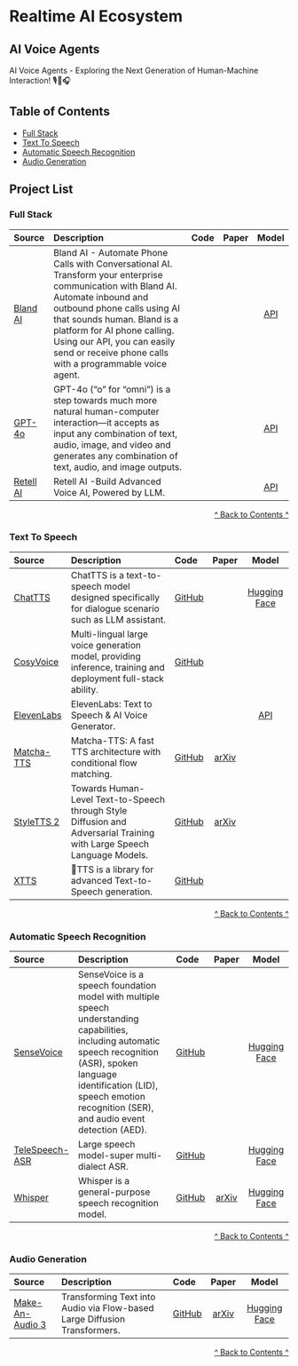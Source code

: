 # Realtime AI Ecosystem

## AI Voice Agents

AI Voice Agents - Exploring the Next Generation of Human-Machine Interaction! 🎙️🤖🎧

## Table of Contents

* [Full Stack](#fullstack)
* [Text To Speech](#tts)
* [Automatic Speech Recognition](#asr)
* [Audio Generation](#ag)

## Project List

###  <span id="fullstack">Full Stack</span>

| Source                   | Description                                                 |   Code   |    Paper   |   Model  |
| :------------------------------ | :--------------------------------------------------------------------------------------------------------------------------------------------------------------------------------------------- | :--------------------------------------- | :-----------: | :-------: |
| [Bland AI](https://www.bland.ai)               | Bland AI - Automate Phone Calls with Conversational AI. Transform your enterprise communication with Bland AI. Automate inbound and outbound phone calls using AI that sounds human. Bland is a platform for AI phone calling. Using our API, you can easily send or receive phone calls with a programmable voice agent.      |                   |                   |[API](https://docs.bland.ai/welcome-to-bland)    |
| [GPT-4o](https://openai.com/index/hello-gpt-4o/)               | GPT-4o (“o” for “omni”) is a step towards much more natural human-computer interaction—it accepts as input any combination of text, audio, image, and video and generates any combination of text, audio, and image outputs.      |                   |                   |[API](https://platform.openai.com/docs/models/gpt-4o)    |
| [Retell AI](https://www.retellai.com/)               | Retell AI -Build Advanced Voice AI, Powered by LLM.      |                   |                   |[API](https://www.retellai.com/)    |

<p style="text-align: right;"><a href="#table-of-contents">^ Back to Contents ^</a></p>


###  <span id="tts">Text To Speech</span>

| Source                   | Description                                                 |   Code   |    Paper   |   Model  |
| :------------------------------ | :--------------------------------------------------------------------------------------------------------------------------------------------------------------------------------------------- | :--------------------------------------- | :-----------: | :-------: |
| [ChatTTS](https://github.com/2noise/ChatTTS)               | ChatTTS is a text-to-speech model designed specifically for dialogue scenario such as LLM assistant.      | [GitHub](https://github.com/2noise/ChatTTS)                       |                   |[Hugging Face](https://huggingface.co/2Noise/ChatTTS)    |
| [CosyVoice](https://github.com/FunAudioLLM/CosyVoice)               | Multi-lingual large voice generation model, providing inference, training and deployment full-stack ability.      | [GitHub](https://github.com/FunAudioLLM/CosyVoice)                       |                   |    |
| [ElevenLabs](https://elevenlabs.io/)               | ElevenLabs: Text to Speech & AI Voice Generator.      |                   |                   |[API](https://github.com/elevenlabs/elevenlabs-python)    |
| [Matcha-TTS](https://shivammehta25.github.io/Matcha-TTS/)               | Matcha-TTS: A fast TTS architecture with conditional flow matching.      | [GitHub](https://github.com/shivammehta25/Matcha-TTS)                       |[arXiv](https://arxiv.org/abs/2309.03199)              |    |
| [StyleTTS 2](https://github.com/yl4579/StyleTTS2)               | Towards Human-Level Text-to-Speech through Style Diffusion and Adversarial Training with Large Speech Language Models.      | [GitHub](https://github.com/yl4579/StyleTTS2)                       |[arXiv](https://arxiv.org/abs/2306.07691)              |    |
| [XTTS](https://github.com/coqui-ai/TTS)               | 🐸TTS is a library for advanced Text-to-Speech generation.      | [GitHub](https://github.com/coqui-ai/TTS)                          |             |    |

<p style="text-align: right;"><a href="#table-of-contents">^ Back to Contents ^</a></p>


###  <span id="asr">Automatic Speech Recognition</span>

| Source                   | Description                                                 |   Code   |    Paper   |   Model  |
| :------------------------------ | :--------------------------------------------------------------------------------------------------------------------------------------------------------------------------------------------- | :--------------------------------------- | :-----------: | :-------: |
| [SenseVoice](https://github.com/FunAudioLLM/SenseVoice)                | SenseVoice is a speech foundation model with multiple speech understanding capabilities, including automatic speech recognition (ASR), spoken language identification (LID), speech emotion recognition (SER), and audio event detection (AED).      | [GitHub](https://github.com/FunAudioLLM/SenseVoice)                       |         |[Hugging Face](https://huggingface.co/FunAudioLLM/SenseVoiceSmall)    |
| [TeleSpeech-ASR](https://github.com/Tele-AI/TeleSpeech-ASR)                | Large speech model-super multi-dialect ASR.      | [GitHub](https://github.com/Tele-AI/TeleSpeech-ASR)                       |         |[Hugging Face](https://huggingface.co/Tele-AI/TeleSpeech-ASR1.0)    |
| [Whisper](https://openai.com/index/whisper/)                | Whisper is a general-purpose speech recognition model.      | [GitHub](https://github.com/openai/whisper)                       |[arXiv](https://arxiv.org/abs/2212.04356)  |[Hugging Face](https://huggingface.co/openai/whisper-large-v2)    |

<p style="text-align: right;"><a href="#table-of-contents">^ Back to Contents ^</a></p>


###  <span id="ag">Audio Generation</span>

| Source                   | Description                                                 |   Code   |    Paper   |   Model  |
| :------------------------------ | :--------------------------------------------------------------------------------------------------------------------------------------------------------------------------------------------- | :--------------------------------------- | :-----------: | :-------: |
| [Make-An-Audio 3](https://github.com/Text-to-Audio/Make-An-Audio-3)                | Transforming Text into Audio via Flow-based Large Diffusion Transformers.      | [GitHub](https://github.com/Text-to-Audio/Make-An-Audio-3)                       |[arXiv](https://arxiv.org/abs/2305.18474)  |[Hugging Face](https://huggingface.co/AIGC-Audio/Make-An-Audio-3)    |

<p style="text-align: right;"><a href="#table-of-contents">^ Back to Contents ^</a></p>
